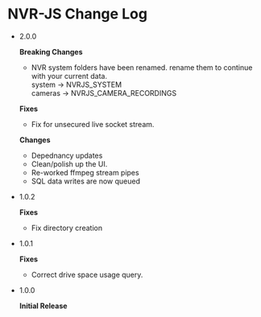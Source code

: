 # NVR-JS Change Log

  - 2.0.0

    **Breaking Changes**
     - NVR system folders have been renamed. rename them to continue with your current data.  
       system  -> NVRJS_SYSTEM  
       cameras -> NVRJS_CAMERA_RECORDINGS

    **Fixes**
     - Fix for unsecured live socket stream.


    **Changes**
     - Depednancy updates 
     - Clean/polish up the UI.
     - Re-worked ffmpeg stream pipes
     - SQL data writes are now queued

  - 1.0.2

    **Fixes**
     - Fix directory creation

  - 1.0.1

    **Fixes**
     - Correct drive space usage query.

  - 1.0.0

    **Initial Release**




